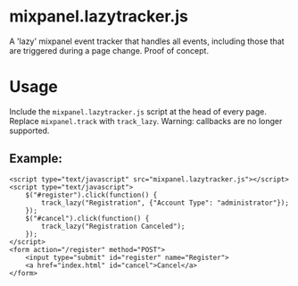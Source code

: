 mixpanel.lazytracker.js
=======================

A 'lazy' mixpanel event tracker that handles all events, including those that are triggered during a page change. Proof of concept.

Usage
=====

Include the `mixpanel.lazytracker.js` script at the head of every page. Replace `mixpanel.track` with `track_lazy`. Warning: callbacks are no longer supported.

Example:
--------

    <script type="text/javascript" src="mixpanel.lazytracker.js"></script>
    <script type="text/javascript">
        $("#register").click(function() {
            track_lazy("Registration", {"Account Type": "administrator"});
        });
        $("#cancel").click(function() {
            track_lazy("Registration Canceled");
        });
    </script>
    <form action="/register" method="POST">
        <input type="submit" id="register" name="Register">
        <a href="index.html" id="cancel">Cancel</a>
    </form>
